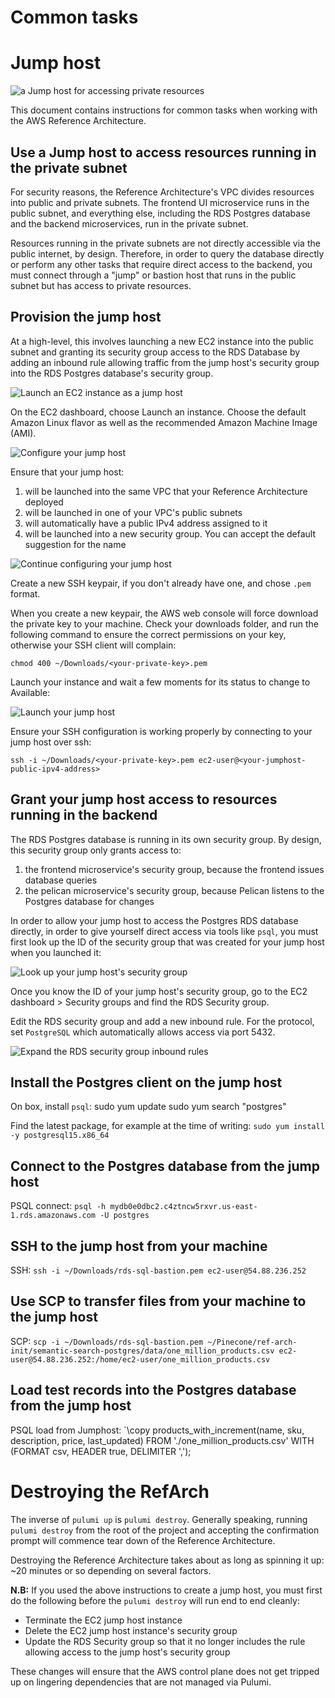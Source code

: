 # Common tasks 

# Jump host

![a Jump host for accessing private resources](./docs/jumphost.png)

This document contains instructions for common tasks when working with the AWS Reference Architecture. 

## Use a Jump host to access resources running in the private subnet 

For security reasons, the Reference Architecture's VPC divides resources into public and private subnets. The frontend UI microservice runs in the 
public subnet, and everything else, including the RDS Postgres database and the backend microservices, run in the private subnet.

Resources running in the private subnets are not directly accessible via the public internet, by design. Therefore, in order to query the database directly
or perform any other tasks that require direct access to the backend, you must connect through a "jump" or bastion host that runs in the public subnet but 
has access to private resources. 

## Provision the jump host

At a high-level, this involves launching a new EC2 instance into the public subnet and granting its security group access to the RDS Database by adding an inbound 
rule allowing traffic from the jump host's security group into the RDS Postgres database's security group. 

![Launch an EC2 instance as a jump host](./docs/jumphost-launch-instance.png)

On the EC2 dashboard, choose Launch an instance. Choose the default Amazon Linux flavor as well as the recommended Amazon Machine Image (AMI).

![Configure your jump host](./docs/jumphost-configure-2.png)

Ensure that your jump host: 
1. will be launched into the same VPC that your Reference Architecture deployed
1. will be launched in one of your VPC's public subnets
1. will automatically have a public IPv4 address assigned to it
1. will be launched into a new security group. You can accept the default suggestion for the name

![Continue configuring your jump host](./docs/jumphost-network-configure-3.png)

Create a new SSH keypair, if you don't already have one, and chose `.pem` format. 

When you create a new keypair, the AWS web console will force download the private key to your machine. Check 
your downloads folder, and run the following command to ensure the correct permissions on your key, otherwise your SSH client will complain: 

`chmod 400 ~/Downloads/<your-private-key>.pem`

Launch your instance and wait a few moments for its status to change to Available: 

![Launch your jump host](./docs/jumphost-launch-instance.png)

Ensure your SSH configuration is working properly by connecting to your jump host over ssh: 

`ssh -i ~/Downloads/<your-private-key>.pem ec2-user@<your-jumphost-public-ipv4-address>`

## Grant your jump host access to resources running in the backend

The RDS Postgres database is running in its own security group. By design, this security group only grants access to: 
1. the frontend microservice's security group, because the frontend issues database queries
1. the pelican microservice's security group, because Pelican listens to the Postgres database for changes

In order to allow your jump host to access the Postgres RDS database directly, in order to give yourself direct access via 
tools like `psql`, you must first look up the ID of the security group that was created for your jump host when you launched it: 

![Look up your jump host's security group](./docs/jumphost-security-group-lookup-5.png)

Once you know the ID of your jump host's security group, go to the EC2 dashboard > Security groups and find the RDS Security group. 

Edit the RDS security group and add a new inbound rule. For the protocol, set `PostgreSQL` which automatically allows access via port 5432.

![Expand the RDS security group inbound rules](./docs/jumphost-expand-rds-security-group-6.png)

## Install the Postgres client on the jump host 

On box, install `psql`: 
sudo yum update
sudo yum search "postgres"

Find the latest package, for example at the time of writing: 
`sudo yum install -y postgresql15.x86_64`

## Connect to the Postgres database from the jump host 

PSQL connect: 
`psql -h mydb0e0dbc2.c4ztncw5rxvr.us-east-1.rds.amazonaws.com -U postgres`

## SSH to the jump host from your machine

SSH: 
`ssh -i ~/Downloads/rds-sql-bastion.pem ec2-user@54.88.236.252`

## Use SCP to transfer files from your machine to the jump host 

SCP: 
`scp -i ~/Downloads/rds-sql-bastion.pem ~/Pinecone/ref-arch-init/semantic-search-postgres/data/one_million_products.csv ec2-user@54.88.236.252:/home/ec2-user/one_million_products.csv`


## Load test records into the Postgres database from the jump host 

PSQL load from Jumphost:
`\copy products_with_increment(name, sku, description, price, last_updated) FROM './one_million_products.csv' WITH (FORMAT csv, HEADER true, DELIMITER ',');


# Destroying the RefArch 

The inverse of `pulumi up` is `pulumi destroy`. Generally speaking, running `pulumi destroy` from the root of the project and accepting the confirmation prompt will commence tear down of 
the Reference Architecture. 

Destroying the Reference Architecture takes about as long as spinning it up: ~20 minutes or so depending on several factors. 

**N.B:** If you used the above instructions to create a jump host, you must first do the following before the `pulumi destroy` will run end to end cleanly:
* Terminate the EC2 jump host instance 
* Delete the EC2 jump host instance's security group 
* Update the RDS Security group so that it no longer includes the rule allowing access to the jump host's security group 

These changes will ensure that the AWS control plane does not get tripped up on lingering dependencies that are not managed via Pulumi. 
